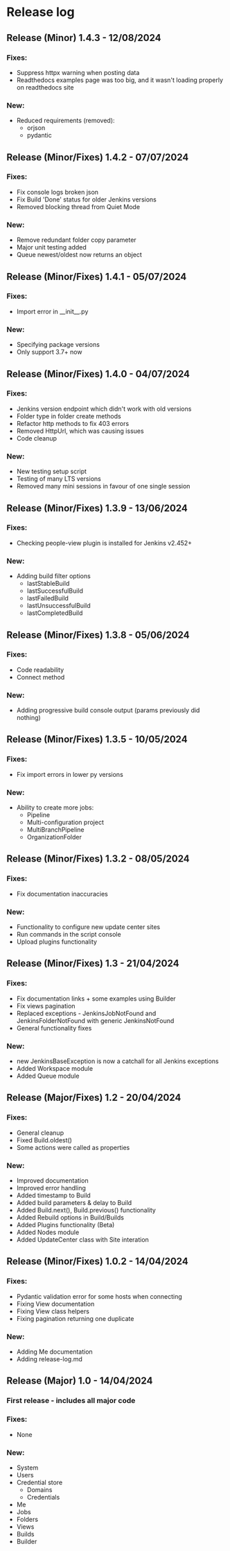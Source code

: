 # Release log

## Release (Minor) 1.4.3 - 12/08/2024
### Fixes:
- Suppress httpx warning when posting data
- Readthedocs examples page was too big, and it wasn't loading properly on readthedocs site

### New:
- Reduced requirements (removed):
  - orjson
  - pydantic

###

## Release (Minor/Fixes) 1.4.2 - 07/07/2024
### Fixes:
- Fix console logs broken json
- Fix Build 'Done' status for older Jenkins versions
- Removed blocking thread from Quiet Mode

### New:
- Remove redundant folder copy parameter
- Major unit testing added
- Queue newest/oldest now returns an object

###

## Release (Minor/Fixes) 1.4.1 - 05/07/2024
### Fixes:
- Import error in \_\_init\_\_.py

### New:
- Specifying package versions
- Only support 3.7+ now

###

## Release (Minor/Fixes) 1.4.0 - 04/07/2024
### Fixes:
- Jenkins version endpoint which didn't work with old versions
- Folder type in folder create methods
- Refactor http methods to fix 403 errors
- Removed HttpUrl, which was causing issues
- Code cleanup

### New:
- New testing setup script
- Testing of many LTS versions
- Removed many mini sessions in favour of one single session

###

## Release (Minor/Fixes) 1.3.9 - 13/06/2024
### Fixes:
- Checking people-view plugin is installed for Jenkins v2.452+

### New:
- Adding build filter options
  - lastStableBuild
  - lastSuccessfulBuild
  - lastFailedBuild
  - lastUnsuccessfulBuild
  - lastCompletedBuild

###

## Release (Minor/Fixes) 1.3.8 - 05/06/2024
### Fixes:
- Code readability
- Connect method

### New:
- Adding progressive build console output (params previously did nothing)

###

## Release (Minor/Fixes) 1.3.5 - 10/05/2024
### Fixes:
- Fix import errors in lower py versions

### New:
- Ability to create more jobs:
  - Pipeline
  - Multi-configuration project
  - MultiBranchPipeline
  - OrganizationFolder

###

## Release (Minor/Fixes) 1.3.2 - 08/05/2024
### Fixes:
- Fix documentation inaccuracies

### New:
- Functionality to configure new update center sites
- Run commands in the script console
- Upload plugins functionality

###

## Release (Minor/Fixes) 1.3 - 21/04/2024
### Fixes:
- Fix documentation links + some examples using Builder
- Fix views pagination
- Replaced exceptions - JenkinsJobNotFound and JenkinsFolderNotFound with generic JenkinsNotFound
- General functionality fixes

### New:
- new JenkinsBaseException is now a catchall for all Jenkins exceptions
- Added Workspace module
- Added Queue module


## Release (Major/Fixes) 1.2 - 20/04/2024
### Fixes:
- General cleanup
- Fixed Build.oldest()
- Some actions were called as properties

### New:
- Improved documentation
- Improved error handling
- Added timestamp to Build
- Added build parameters & delay to Build
- Added Build.next(), Build.previous() functionality
- Added Rebuild options in Build/Builds
- Added Plugins functionality (Beta)
- Added Nodes module
- Added UpdateCenter class with Site interation

## Release (Minor/Fixes) 1.0.2 - 14/04/2024
### Fixes:
- Pydantic validation error for some hosts when connecting
- Fixing View documentation
- Fixing View class helpers
- Fixing pagination returning one duplicate

### New:
- Adding Me documentation
- Adding release-log.md

###

## Release (Major) 1.0 - 14/04/2024
### First release - includes all major code

### Fixes:
- None

### New:
- System
- Users
- Credential store
  - Domains
  - Credentials
- Me
- Jobs
- Folders
- Views
- Builds
- Builder
